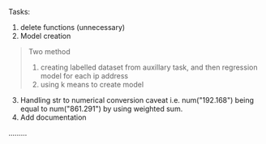Tasks:
1. delete functions (unnecessary)
2. Model creation
> Two method 
> 1. creating labelled dataset from auxillary task, and then regression model for each ip address
> 2. using k means to create model

3. Handling str to numerical conversion caveat i.e. num("192.168") being equal
   to num("861.291") by using weighted sum.
4. Add documentation

.........

